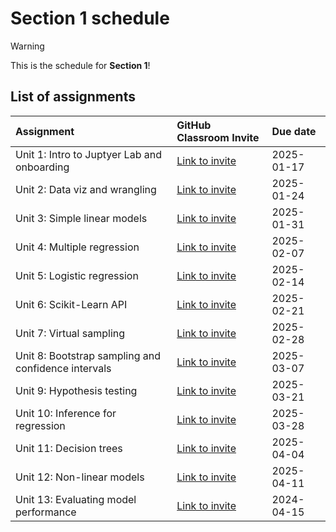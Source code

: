# Section 1 schedule

> [!WARNING]  
> This is the schedule for **Section 1**!

## List of assignments

| **Assignment** | **GitHub Classroom Invite** | **Due date** |
|:--- |:--- |:--- |
| Unit 1: Intro to Juptyer Lab and onboarding | [Link to invite](https://classroom.github.com/a/RsQMJhHb) | 2025-01-17 |
| Unit 2: Data viz and wrangling | [Link to invite](https://classroom.github.com/a/_Cz-oCMF) | 2025-01-24 |
| Unit 3: Simple linear models | [Link to invite](https://classroom.github.com/a/eWiZ5L_2) | 2025-01-31 |
| Unit 4: Multiple regression | [Link to invite](https://classroom.github.com/a/kqumwJuJ) | 2025-02-07 |
| Unit 5: Logistic regression | [Link to invite](https://classroom.github.com/a/HTk1xFRc) | 2025-02-14 |
| Unit 6: Scikit-Learn API | [Link to invite](https://classroom.github.com/a/bo5twLpa) | 2025-02-21 |
| Unit 7: Virtual sampling | [Link to invite](https://classroom.github.com/a/cjTzC8CO) | 2025-02-28 |
| Unit 8: Bootstrap sampling and confidence intervals | [Link to invite](https://classroom.github.com/a/gWB3gxw-) | 2025-03-07 |
| Unit 9: Hypothesis testing | [Link to invite](https://classroom.github.com/a/NjCrlCS8) | 2025-03-21 |
| Unit 10: Inference for regression | [Link to invite](https://classroom.github.com/a/6VdyjaQx) | 2025-03-28 | 
| Unit 11: Decision trees | [Link to invite](https://classroom.github.com/a/685_FLe2) | 2025-04-04 |
| Unit 12: Non-linear models | [Link to invite](https://classroom.github.com/a/eAIlhR8b) | 2025-04-11 |
| Unit 13: Evaluating model performance| [Link to invite](https://classroom.github.com/a/ZSEI7Glf) | 2024-04-15 |
<!-- start of comment
end of comment -->
